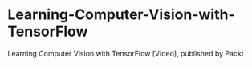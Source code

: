 # Learning-Computer-Vision-with-TensorFlow
Learning Computer Vision with TensorFlow [Video], published by Packt
